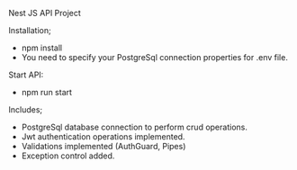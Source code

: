 Nest JS API Project

Installation;
  - npm install
  - You need to specify your PostgreSql connection properties for .env file.

Start API:
  - npm run start

Includes;
  - PostgreSql database connection to perform crud operations.
  - Jwt authentication operations implemented.
  - Validations implemented (AuthGuard, Pipes)
  - Exception control added.

